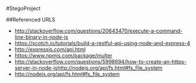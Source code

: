 #StegoProject

##Referenced URLS
- http://stackoverflow.com/questions/20643470/execute-a-command-line-binary-in-node-js
- https://scotch.io/tutorials/build-a-restful-api-using-node-and-express-4
- http://expressjs.com/api.html
- https://www.npmjs.com/package/multer
- http://stackoverflow.com/questions/5998694/how-to-create-an-https-server-in-node-jshttp://nodejs.org/api/fs.html#fs_file_system
- http://nodejs.org/api/fs.html#fs_file_system